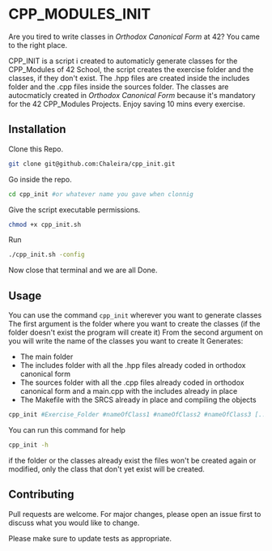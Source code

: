 # CPP_MODULES_INIT

Are you tired to write classes in *Orthodox Canonical Form* at 42? You came to the right place.

CPP_INIT is a script i created to automaticly generate classes for the CPP_Modules of 42 School, the script creates the exercise folder and the classes, if they don't exist. The .hpp files are created inside the includes folder and the .cpp files inside the sources folder. The classes are autocmaticly created in *Orthodox Canonical Form* because it's mandatory for the 42 CPP_Modules Projects. Enjoy saving 10 mins every exercise.

## Installation

Clone this Repo.
```bash
git clone git@github.com:Chaleira/cpp_init.git
```

Go inside the repo.
```bash
cd cpp_init #or whatever name you gave when clonnig
```

Give the script executable permissions.
```bash
chmod +x cpp_init.sh
```

Run
```bash
./cpp_init.sh -config
```
Now close that terminal and we are all Done.

## Usage
You can use the command ``cpp_init`` wherever you want to generate classes
The first argument is the folder where you want to create the classes (if the folder doesn't exist the program will create it)
From the second argument on you will write the name of the classes you want to create
It Generates:
- The main folder
- The includes folder with all the .hpp files already coded in orthodox canonical form
- The sources folder with all the .cpp files already coded in orthodox canonical form and a main.cpp with the includes already in place
- The Makefile with the SRCS already in place and compiling the objects
```bash
cpp_init #Exercise_Folder #nameOfClass1 #nameOfClass2 #nameOfClass3 [...]
```
You can run this command for help
```bash
cpp_init -h
```
if the folder or the classes already exist the files won't be created again or modified, only the class that don't yet exist will be created.

## Contributing

Pull requests are welcome. For major changes, please open an issue first
to discuss what you would like to change.

Please make sure to update tests as appropriate.

